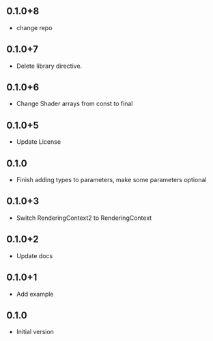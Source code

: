 ## 0.1.0+8

- change repo

## 0.1.0+7

- Delete library directive.

## 0.1.0+6

- Change Shader arrays from const to final

## 0.1.0+5

- Update License

## 0.1.0

- Finish adding types to parameters, make some parameters optional

## 0.1.0+3

- Switch RenderingContext2 to RenderingContext

## 0.1.0+2

- Update docs

## 0.1.0+1

- Add example

## 0.1.0

- Initial version
